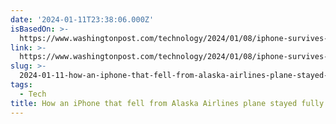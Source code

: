 ```yaml
---
date: '2024-01-11T23:38:06.000Z'
isBasedOn: >-
  https://www.washingtonpost.com/technology/2024/01/08/iphone-survives-16000-foot-fall-alaska-airlines/
link: >-
  https://www.washingtonpost.com/technology/2024/01/08/iphone-survives-16000-foot-fall-alaska-airlines/
slug: >-
  2024-01-11-how-an-iphone-that-fell-from-alaska-airlines-plane-stayed-fully-intact-th
tags:
  - Tech
title: How an iPhone that fell from Alaska Airlines plane stayed fully intact - Th
---
```


